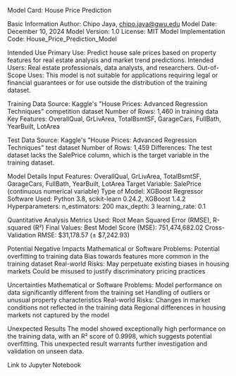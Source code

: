 Model Card: House Price Prediction

Basic Information
Author: Chipo Jaya, chipo.jaya@gwu.edu
Model Date: December 10, 2024
Model Version: 1.0
License: MIT
Model Implementation Code: House_Price_Prediction_Model

Intended Use
Primary Use: Predict house sale prices based on property features for real estate analysis and market trend predictions.
Intended Users: Real estate professionals, data analysts, and researchers.
Out-of-Scope Uses: This model is not suitable for applications requiring legal or financial guarantees or for use outside the distribution of the training dataset.

Training Data
Source: Kaggle's "House Prices: Advanced Regression Techniques" competition dataset
Number of Rows: 1,460 in training data
Key Features: OverallQual, GrLivArea, TotalBsmtSF, GarageCars, FullBath, YearBuilt, LotArea

Test Data
Source: Kaggle's "House Prices: Advanced Regression Techniques" test dataset
Number of Rows: 1,459
Differences: The test dataset lacks the SalePrice column, which is the target variable in the training dataset.

Model Details
Input Features: OverallQual, GrLivArea, TotalBsmtSF, GarageCars, FullBath, YearBuilt, LotArea
Target Variable: SalePrice (continuous numerical variable)
Type of Model: XGBoost Regressor
Software Used: Python 3.8, scikit-learn 0.24.2, XGBoost 1.4.2
Hyperparameters:
n_estimators: 200
max_depth: 3
learning_rate: 0.1

Quantitative Analysis
Metrics Used: Root Mean Squared Error (RMSE), R-squared (R²)
Final Values:
Best Model Score (MSE): 751,474,682.02
Cross-Validation RMSE: $31,178.57 (± $7,242.93)

Potential Negative Impacts
Mathematical or Software Problems:
Potential overfitting to training data
Bias towards features more common in the training dataset
Real-world Risks:
May perpetuate existing biases in housing markets
Could be misused to justify discriminatory pricing practices

Uncertainties
Mathematical or Software 
Problems:
Model performance on data significantly different from the training set
Handling of outliers or unusual property characteristics
Real-world Risks:
Changes in market conditions not reflected in the training data
Regional differences in housing markets not captured by the model

Unexpected Results
The model showed exceptionally high performance on the training data, with an R² score of 0.9998, which suggests potential overfitting. This unexpected result warrants further investigation and validation on unseen data.

Link to Jupyter Notebook